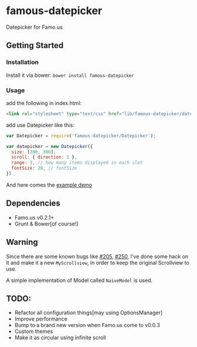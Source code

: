 famous-datepicker
=================

Datepicker for Famo.us

## Getting Started

### Installation

Install it via bower: `bower install famous-datepicker`

### Usage

add the following in index.html:

```html
<link rel="stylesheet" type="text/css" href="lib/famous-datepicker/datepicker.css" />
```

add use Datepicker like this:
```javascript
var Datepicker = require('famous-datepicker/Datepicker');

var datepicker = new Datepicker({
  size: [200, 300],
  scroll: { direction: 1 },
  range: 3, // how many items displayed in each slot
  fontSize: 20, // fontSize
}) 
```

And here comes the [example demo](https://github.com/allenfantasy/famous-datepicker-example)

## Dependencies

- Famo.us v0.2.1+
- Grunt & Bower[of course!]

## Warning

Since there are some known bugs like [#205](https://github.com/Famous/famous/issues/205), [#250](https://github.com/Famous/famous/issues/250),
I've done some hack on it and make it a new `MyScrollview`, in order to keep the original Scrollview to use.

A simple implementation of Model called `NaiveModel` is used.

## TODO:

- Refactor all configuration things[may using OptionsManager]
- Improve performance
- Bump to a brand new version when Famo.us come to v0.0.3
- Custom themes
- Make it as circular using infinite scroll
